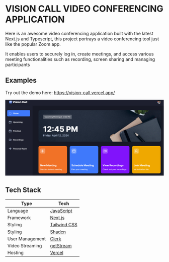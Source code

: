 # VISION CALL VIDEO CONFERENCING APPLICATION

Here is an awesome video conferencing application built with the latest Next.js and Typescript, this project portrays a video conferencing tool just like the popular Zoom app.

It enables users to securely log in, create meetings, and access various meeting functionalities such as recording, screen sharing and managing participants

## Examples

Try out the demo here: https://vision-call.vercel.app/

![VISION_CALL_results_image](./public/images/vision_call.png)

## Tech Stack

| Type            | Tech                                      |
| --------------- | ----------------------------------------- |
| Language        | [JavaScript](https://www.javascript.com/) |
| Framework       | [Next.js](https://nextjs.org/)            |
| Styling         | [Tailwind CSS](https://tailwindcss.com/)  |
| Styling         | [Shadcn](https://ui.shadcn.com/)          |
| User Management | [Clerk](https://clerk.com/)               |
| Video Streaming | [getStream](https://getstream.io/)        |
| Hosting         | [Vercel](https://vercel.com)              |
